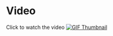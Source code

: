 # Video 

Click to watch the video
[![GIF Thumbnail](https://img.youtube.com/vi/F0_73V7DKgM/maxresdefault.jpg)](https://youtu.be/F0_73V7DKgM?si=iJpXyjEwbU__WW20)


